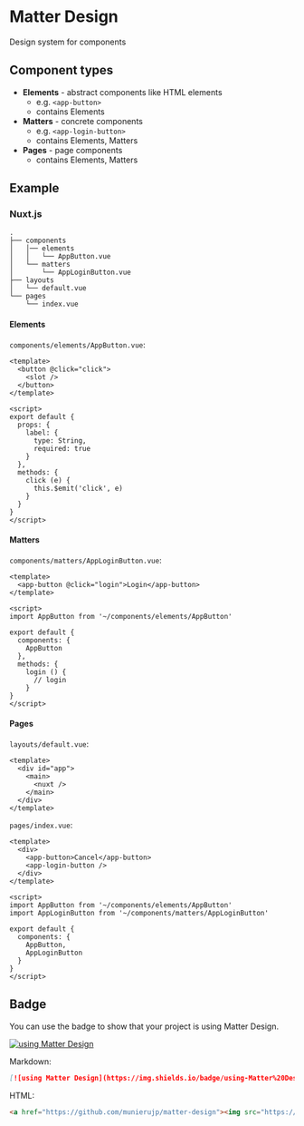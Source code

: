 # Matter Design
Design system for components

## Component types
* **Elements** - abstract components like HTML elements
  * e.g. `<app-button>`
  * contains Elements
* **Matters** - concrete components
  * e.g. `<app-login-button>`
  * contains Elements, Matters
* **Pages** - page components
  * contains Elements, Matters

## Example
### Nuxt.js
```
.
├── components
│   │── elements
│   │   └── AppButton.vue
│   └── matters
│       └── AppLoginButton.vue
├── layouts
│   └── default.vue
└── pages
    └── index.vue
```

#### Elements
`components/elements/AppButton.vue`:

```vue
<template>
  <button @click="click">
    <slot />
  </button>
</template>

<script>
export default {
  props: {
    label: {
      type: String,
      required: true
    }
  },
  methods: {
    click (e) {
      this.$emit('click', e)
    }
  }
}
</script>
```

#### Matters
`components/matters/AppLoginButton.vue`:

```vue
<template>
  <app-button @click="login">Login</app-button>
</template>

<script>
import AppButton from '~/components/elements/AppButton'

export default {
  components: {
    AppButton
  },
  methods: {
    login () {
      // login
    }
}
</script>
```

#### Pages
`layouts/default.vue`:

```vue
<template>
  <div id="app">
    <main>
      <nuxt />
    </main>
  </div>
</template>
```

`pages/index.vue`:

```vue
<template>
  <div>
    <app-button>Cancel</app-button>
    <app-login-button />
  </div>
</template>

<script>
import AppButton from '~/components/elements/AppButton'
import AppLoginButton from '~/components/matters/AppLoginButton'

export default {
  components: {
    AppButton,
    AppLoginButton
  }
}
</script>
```

## Badge
You can use the badge to show that your project is using Matter Design.

[![using Matter Design](https://img.shields.io/badge/using-Matter%20Design-brightgreen)](https://github.com/munierujp/matter-design)

Markdown:

```md
[![using Matter Design](https://img.shields.io/badge/using-Matter%20Design-brightgreen)](https://github.com/munierujp/matter-design)
```

HTML:

```html
<a href="https://github.com/munierujp/matter-design"><img src="https://img.shields.io/badge/using-Matter%20Design-brightgreen" alt="using Matter Design"></a>
```
